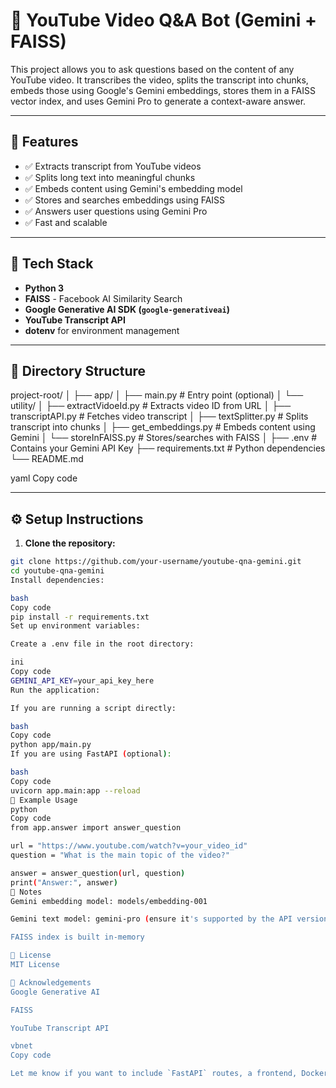 # 🎥 YouTube Video Q&A Bot (Gemini + FAISS)

This project allows you to ask questions based on the content of any YouTube video. It transcribes the video, splits the transcript into chunks, embeds those using Google's Gemini embeddings, stores them in a FAISS vector index, and uses Gemini Pro to generate a context-aware answer.

---

## 🚀 Features

- ✅ Extracts transcript from YouTube videos  
- ✅ Splits long text into meaningful chunks  
- ✅ Embeds content using Gemini's embedding model  
- ✅ Stores and searches embeddings using FAISS  
- ✅ Answers user questions using Gemini Pro  
- ✅ Fast and scalable

---

## 🧠 Tech Stack

- **Python 3**
- **FAISS** - Facebook AI Similarity Search
- **Google Generative AI SDK (`google-generativeai`)**
- **YouTube Transcript API**
- **dotenv** for environment management

---

## 📁 Directory Structure

project-root/
│
├── app/
│ ├── main.py # Entry point (optional)
│ └── utility/
│ ├── extractVidoeId.py # Extracts video ID from URL
│ ├── transcriptAPI.py # Fetches video transcript
│ ├── textSplitter.py # Splits transcript into chunks
│ ├── get_embeddings.py # Embeds content using Gemini
│ └── storeInFAISS.py # Stores/searches with FAISS
│
├── .env # Contains your Gemini API Key
├── requirements.txt # Python dependencies
└── README.md

yaml
Copy code

---

## ⚙️ Setup Instructions

1. **Clone the repository:**

```bash
git clone https://github.com/your-username/youtube-qna-gemini.git
cd youtube-qna-gemini
Install dependencies:

bash
Copy code
pip install -r requirements.txt
Set up environment variables:

Create a .env file in the root directory:

ini
Copy code
GEMINI_API_KEY=your_api_key_here
Run the application:

If you are running a script directly:

bash
Copy code
python app/main.py
If you are using FastAPI (optional):

bash
Copy code
uvicorn app.main:app --reload
🧪 Example Usage
python
Copy code
from app.answer import answer_question

url = "https://www.youtube.com/watch?v=your_video_id"
question = "What is the main topic of the video?"

answer = answer_question(url, question)
print("Answer:", answer)
📌 Notes
Gemini embedding model: models/embedding-001

Gemini text model: gemini-pro (ensure it's supported by the API version)

FAISS index is built in-memory

📜 License
MIT License

🙏 Acknowledgements
Google Generative AI

FAISS

YouTube Transcript API

vbnet
Copy code

Let me know if you want to include `FastAPI` routes, a frontend, Docker setup, or deployment instructions too.
